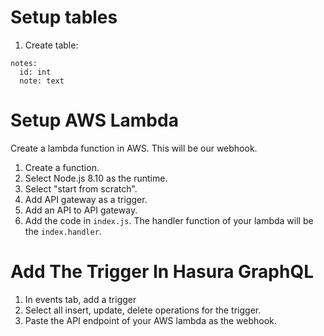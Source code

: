 # Setup tables
1. Create table:

```
notes:
  id: int
  note: text
```

# Setup AWS Lambda
Create a lambda function in AWS. This will be our webhook.

1. Create a function.
2. Select Node.js 8.10 as the runtime.
3. Select "start from scratch".
4. Add API gateway as a trigger.
5. Add an API to API gateway.
6. Add the code in `index.js`. The handler function of your lambda will be the `index.handler`.

# Add The Trigger In Hasura GraphQL
1. In events tab, add a trigger
2. Select all insert, update, delete operations for the trigger.
3. Paste the API endpoint of your AWS lambda as the webhook.
